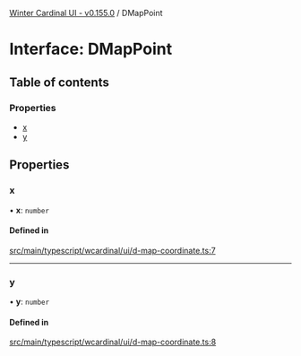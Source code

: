 [Winter Cardinal UI - v0.155.0](../index.md) / DMapPoint

# Interface: DMapPoint

## Table of contents

### Properties

- [x](DMapPoint.md#x)
- [y](DMapPoint.md#y)

## Properties

### x

• **x**: `number`

#### Defined in

[src/main/typescript/wcardinal/ui/d-map-coordinate.ts:7](https://github.com/winter-cardinal/winter-cardinal-ui/blob/v0.155.0/src/main/typescript/wcardinal/ui/d-map-coordinate.ts#L7)

___

### y

• **y**: `number`

#### Defined in

[src/main/typescript/wcardinal/ui/d-map-coordinate.ts:8](https://github.com/winter-cardinal/winter-cardinal-ui/blob/v0.155.0/src/main/typescript/wcardinal/ui/d-map-coordinate.ts#L8)
